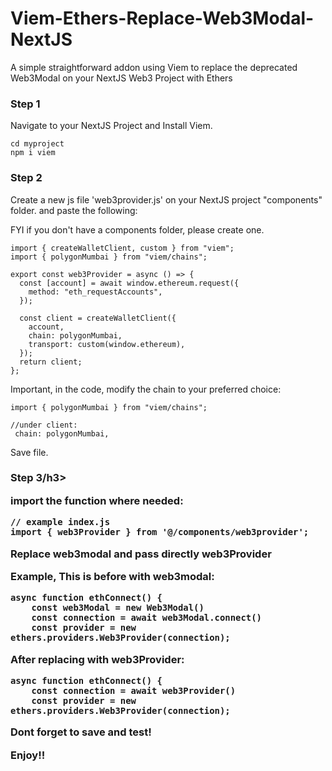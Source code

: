 # Viem-Ethers-Replace-Web3Modal-NextJS
A simple straightforward addon using Viem to replace the deprecated Web3Modal on your NextJS Web3 Project with Ethers

<h3>Step 1</h3>

Navigate to your NextJS Project and Install Viem.

```shell
cd myproject
npm i viem
```

<h3>Step 2</h3>

Create a new js file 'web3provider.js' on your NextJS project "components" folder.
and paste the following:

FYI if you don't have a components folder, please create one.

```shell
import { createWalletClient, custom } from "viem";
import { polygonMumbai } from "viem/chains";

export const web3Provider = async () => {
  const [account] = await window.ethereum.request({
    method: "eth_requestAccounts",
  });

  const client = createWalletClient({
    account,
    chain: polygonMumbai,
    transport: custom(window.ethereum),
  });
  return client;
};

```

Important, in the code, modify the chain to your preferred choice:

```shell
import { polygonMumbai } from "viem/chains";

//under client: 
 chain: polygonMumbai,
```
Save file.

<h3>Step 3/h3>

import the function where needed:

```shell
// example index.js
import { web3Provider } from '@/components/web3provider';
```
Replace web3modal and pass directly web3Provider

Example, This is before with web3modal:

```shell
async function ethConnect() {
    const web3Modal = new Web3Modal()
    const connection = await web3Modal.connect()
    const provider = new ethers.providers.Web3Provider(connection);

```

After replacing with web3Provider:

```shell
async function ethConnect() {
    const connection = await web3Provider()
    const provider = new ethers.providers.Web3Provider(connection);

```

Dont forget to save and test! 

Enjoy!!
